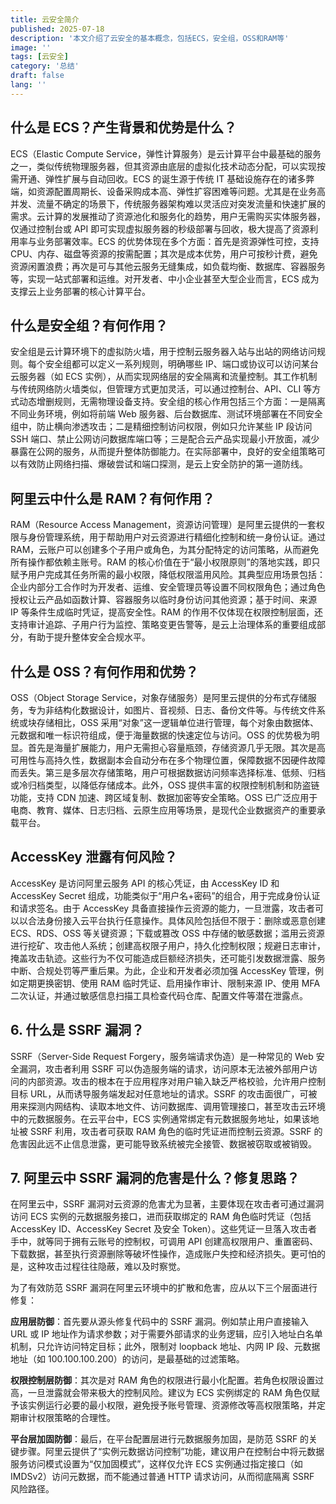 ```yaml
---
title: 云安全简介
published: 2025-07-18
description: '本文介绍了云安全的基本概念，包括ECS，安全组，OSS和RAM等'
image: ''
tags: [云安全]
category: '总结'
draft: false 
lang: ''
---
```


## 什么是 ECS？产生背景和优势是什么？

ECS（Elastic Compute Service，弹性计算服务）是云计算平台中最基础的服务之一，类似传统物理服务器，但其资源由底层的虚拟化技术动态分配，可以实现按需开通、弹性扩展与自动回收。ECS 的诞生源于传统 IT 基础设施存在的诸多弊端，如资源配置周期长、设备采购成本高、弹性扩容困难等问题。尤其是在业务高并发、流量不确定的场景下，传统服务器架构难以灵活应对突发流量和快速扩展的需求。云计算的发展推动了资源池化和服务化的趋势，用户无需购买实体服务器，仅通过控制台或 API 即可实现虚拟服务器的秒级部署与回收，极大提高了资源利用率与业务部署效率。ECS 的优势体现在多个方面：首先是资源弹性可控，支持 CPU、内存、磁盘等资源的按需配置；其次是成本优势，用户可按秒计费，避免资源闲置浪费；再次是可与其他云服务无缝集成，如负载均衡、数据库、容器服务等，实现一站式部署和运维。对开发者、中小企业甚至大型企业而言，ECS 成为支撑云上业务部署的核心计算平台。

## 什么是安全组？有何作用？

安全组是云计算环境下的虚拟防火墙，用于控制云服务器入站与出站的网络访问规则。每个安全组都可以定义一系列规则，明确哪些 IP、端口或协议可以访问某台云服务器（如 ECS 实例），从而实现网络层的安全隔离和流量控制。其工作机制与传统网络防火墙类似，但管理方式更加灵活，可以通过控制台、API、CLI 等方式动态增删规则，无需物理设备支持。安全组的核心作用包括三个方面：一是隔离不同业务环境，例如将前端 Web 服务器、后台数据库、测试环境部署在不同安全组中，防止横向渗透攻击；二是精细控制访问权限，例如只允许某些 IP 段访问 SSH 端口、禁止公网访问数据库端口等；三是配合云产品实现最小开放面，减少暴露在公网的服务，从而提升整体防御能力。在实际部署中，良好的安全组策略可以有效防止网络扫描、爆破尝试和端口探测，是云上安全防护的第一道防线。

## 阿里云中什么是 RAM？有何作用？

RAM（Resource Access Management，资源访问管理）是阿里云提供的一套权限与身份管理系统，用于帮助用户对云资源进行精细化控制和统一身份认证。通过 RAM，云账户可以创建多个子用户或角色，为其分配特定的访问策略，从而避免所有操作都依赖主账号。RAM 的核心价值在于“最小权限原则”的落地实践，即只赋予用户完成其任务所需的最小权限，降低权限滥用风险。其典型应用场景包括：企业内部分工合作时为开发者、运维、安全管理员等设置不同权限角色；通过角色授权让云产品如函数计算、容器服务以临时身份访问其他资源；基于时间、来源 IP 等条件生成临时凭证，提高安全性。RAM 的作用不仅体现在权限控制层面，还支持审计追踪、子用户行为监控、策略变更告警等，是云上治理体系的重要组成部分，有助于提升整体安全合规水平。

## 什么是 OSS？有何作用和优势？

OSS（Object Storage Service，对象存储服务）是阿里云提供的分布式存储服务，专为非结构化数据设计，如图片、音视频、日志、备份文件等。与传统文件系统或块存储相比，OSS 采用“对象”这一逻辑单位进行管理，每个对象由数据体、元数据和唯一标识符组成，便于海量数据的快速定位与访问。OSS 的优势极为明显。首先是海量扩展能力，用户无需担心容量瓶颈，存储资源几乎无限。其次是高可用性与高持久性，数据副本会自动分布在多个物理位置，保障数据不因硬件故障而丢失。第三是多层次存储策略，用户可根据数据访问频率选择标准、低频、归档或冷归档类型，以降低存储成本。此外，OSS 提供丰富的权限控制机制和防盗链功能，支持 CDN 加速、跨区域复制、数据加密等安全策略。OSS 已广泛应用于电商、教育、媒体、日志归档、云原生应用等场景，是现代企业数据资产的重要承载平台。

## AccessKey 泄露有何风险？

AccessKey 是访问阿里云服务 API 的核心凭证，由 AccessKey ID 和 AccessKey Secret 组成，功能类似于“用户名+密码”的组合，用于完成身份认证和请求签名。由于 AccessKey 具备直接操作云资源的能力，一旦泄露，攻击者可以以合法身份接入云平台执行任意操作。具体风险包括但不限于：删除或恶意创建 ECS、RDS、OSS 等关键资源；下载或篡改 OSS 中存储的敏感数据；滥用云资源进行挖矿、攻击他人系统；创建高权限子用户，持久化控制权限；规避日志审计，掩盖攻击轨迹。这些行为不仅可能造成巨额经济损失，还可能引发数据泄露、服务中断、合规处罚等严重后果。为此，企业和开发者必须加强 AccessKey 管理，例如定期更换密钥、使用 RAM 临时凭证、启用操作审计、限制来源 IP、使用 MFA 二次认证，并通过敏感信息扫描工具检查代码仓库、配置文件等潜在泄露点。

## 6. 什么是 SSRF 漏洞？

SSRF（Server-Side Request Forgery，服务端请求伪造）是一种常见的 Web 安全漏洞，攻击者利用 SSRF 可以伪造服务端的请求，访问原本无法被外部用户访问的内部资源。攻击的根本在于应用程序对用户输入缺乏严格校验，允许用户控制目标 URL，从而诱导服务端发起对任意地址的请求。SSRF 的攻击面很广，可被用来探测内网结构、读取本地文件、访问数据库、调用管理接口，甚至攻击云环境中的元数据服务。在云平台中，ECS 实例通常绑定有元数据服务地址，如果该地址被 SSRF 利用，攻击者可获取 RAM 角色的临时凭证进而控制云资源。SSRF 的危害因此远不止信息泄露，更可能导致系统被完全接管、数据被窃取或被销毁。

## 7. 阿里云中 SSRF 漏洞的危害是什么？修复思路？

在阿里云中，SSRF 漏洞对云资源的危害尤为显著，主要体现在攻击者可通过漏洞访问 ECS 实例的元数据服务接口，进而获取绑定的 RAM 角色临时凭证（包括 AccessKey ID、AccessKey Secret 及安全 Token）。这些凭证一旦落入攻击者手中，就等同于拥有云账号的控制权，可调用 API 创建高权限用户、重置密码、下载数据，甚至执行资源删除等破坏性操作，造成账户失控和经济损失。更可怕的是，这种攻击过程往往隐蔽，难以及时察觉。

为了有效防范 SSRF 漏洞在阿里云环境中的扩散和危害，应从以下三个层面进行修复：

**应用层防御**：首先要从源头修复代码中的 SSRF 漏洞。例如禁止用户直接输入 URL 或 IP 地址作为请求参数；对于需要外部请求的业务逻辑，应引入地址白名单机制，只允许访问特定目标；此外，限制对 loopback 地址、内网 IP 段、元数据地址（如 100.100.100.200）的访问，是最基础的过滤策略。

**权限控制层防御**：其次是对 RAM 角色的权限进行最小化配置。若角色权限设置过高，一旦泄露就会带来极大的控制风险。建议为 ECS 实例绑定的 RAM 角色仅赋予该实例运行必要的最小权限，避免授予账号管理、资源修改等高权限策略，并定期审计权限策略的合理性。

**平台层加固防御**：最后，在平台配置层进行元数据服务加固，是防范 SSRF 的关键步骤。阿里云提供了“实例元数据访问控制”功能，建议用户在控制台中将元数据服务访问模式设置为“仅加固模式”，这样仅允许 ECS 实例通过指定接口（如 IMDSv2）访问元数据，而不能通过普通 HTTP 请求访问，从而彻底隔离 SSRF 风险路径。